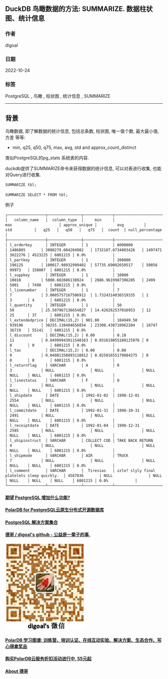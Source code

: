 ## DuckDB 鸟瞰数据的方法: SUMMARIZE. 数据柱状图、统计信息   
              
### 作者              
digoal              
              
### 日期              
2022-10-24              
              
### 标签              
PostgreSQL , 鸟瞰 , 柱状图 , 统计信息 , SUMMARIZE     
              
----              
              
## 背景         
鸟瞰数据, 即了解数据的统计信息, 包括总条数, 柱状图, 唯一值个数, 最大最小值, 方差 等等:    
- min, q25, q50, q75, max, avg, std and approx_count_distinct  
  
类似PostgreSQL的pg_stats 系统表的内容.  
  
duckdb提供了SUMMARIZE命令来获得数据的统计信息, 可以对表进行收集, 也能对Query进行收集.  
  
```  
SUMMARIZE tbl;  
  
SUMMARIZE SELECT * FROM tbl;  
```  
  
例子  
  
```  
┌─────────────────┬───────────────┬─────────────┬─────────────────────────────────────────────┬───────────────┬─────────────────────┬──────────────────────┬─────────┬─────────┬─────────┬─────────┬─────────────────┐  
│   column_name   │  column_type  │     min     │                     max                     │ approx_unique │         avg         │         std          │   q25   │   q50   │   q75   │  count  │ null_percentage │  
├─────────────────┼───────────────┼─────────────┼─────────────────────────────────────────────┼───────────────┼─────────────────────┼──────────────────────┼─────────┼─────────┼─────────┼─────────┼─────────────────┤  
│ l_orderkey      │ INTEGER       │ 1           │ 6000000                                     │ 1486805       │ 3000279.604204982   │ 1732187.8734803426   │ 1497471 │ 3022276 │ 4523225 │ 6001215 │ 0.0%            │  
│ l_partkey       │ INTEGER       │ 1           │ 200000                                      │ 196125        │ 100017.98932999402  │ 57735.69082650517    │ 50056   │ 99973   │ 150007  │ 6001215 │ 0.0%            │  
│ l_suppkey       │ INTEGER       │ 1           │ 10000                                       │ 10010         │ 5000.602606138924   │ 2886.9619987306205   │ 2499    │ 5001    │ 7498    │ 6001215 │ 0.0%            │  
│ l_linenumber    │ INTEGER       │ 1           │ 7                                           │ 7             │ 3.0005757167506912  │ 1.7324314036519335   │ 1       │ 3       │ 4       │ 6001215 │ 0.0%            │  
│ l_quantity      │ INTEGER       │ 1           │ 50                                          │ 50            │ 25.507967136654827  │ 14.426262537016953   │ 12      │ 25      │ 37      │ 6001215 │ 0.0%            │  
│ l_extendedprice │ DECIMAL(15,2) │ 901.00      │ 104949.50                                   │ 939196        │ 38255.138484656854  │ 23300.438710962204   │ 18747   │ 36719   │ 55141   │ 6001215 │ 0.0%            │  
│ l_discount      │ DECIMAL(15,2) │ 0.00        │ 0.10                                        │ 11            │ 0.04999943011540163 │ 0.031619855108125976 │ 0       │ 0       │ 0       │ 6001215 │ 0.0%            │  
│ l_tax           │ DECIMAL(15,2) │ 0.00        │ 0.08                                        │ 9             │ 0.04001350893110812 │ 0.02581655179884275  │ 0       │ 0       │ 0       │ 6001215 │ 0.0%            │  
│ l_returnflag    │ VARCHAR       │ A           │ R                                           │ 3             │ NULL                │ NULL                 │ NULL    │ NULL    │ NULL    │ 6001215 │ 0.0%            │  
│ l_linestatus    │ VARCHAR       │ F           │ O                                           │ 2             │ NULL                │ NULL                 │ NULL    │ NULL    │ NULL    │ 6001215 │ 0.0%            │  
│ l_shipdate      │ DATE          │ 1992-01-02  │ 1998-12-01                                  │ 2554          │ NULL                │ NULL                 │ NULL    │ NULL    │ NULL    │ 6001215 │ 0.0%            │  
│ l_commitdate    │ DATE          │ 1992-01-31  │ 1998-10-31                                  │ 2491          │ NULL                │ NULL                 │ NULL    │ NULL    │ NULL    │ 6001215 │ 0.0%            │  
│ l_receiptdate   │ DATE          │ 1992-01-04  │ 1998-12-31                                  │ 2585          │ NULL                │ NULL                 │ NULL    │ NULL    │ NULL    │ 6001215 │ 0.0%            │  
│ l_shipinstruct  │ VARCHAR       │ COLLECT COD │ TAKE BACK RETURN                            │ 4             │ NULL                │ NULL                 │ NULL    │ NULL    │ NULL    │ 6001215 │ 0.0%            │  
│ l_shipmode      │ VARCHAR       │ AIR         │ TRUCK                                       │ 7             │ NULL                │ NULL                 │ NULL    │ NULL    │ NULL    │ 6001215 │ 0.0%            │  
│ l_comment       │ VARCHAR       │  Tiresias   │ zzle? slyly final platelets sleep quickly.  │ 4587836       │ NULL                │ NULL                 │ NULL    │ NULL    │ NULL    │ 6001215 │ 0.0%            │  
└─────────────────┴───────────────┴─────────────┴─────────────────────────────────────────────┴───────────────┴─────────────────────┴──────────────────────┴─────────┴─────────┴─────────┴─────────┴─────────────────┘  
```  
    
  
#### [期望 PostgreSQL 增加什么功能?](https://github.com/digoal/blog/issues/76 "269ac3d1c492e938c0191101c7238216")
  
  
#### [PolarDB for PostgreSQL云原生分布式开源数据库](https://github.com/ApsaraDB/PolarDB-for-PostgreSQL "57258f76c37864c6e6d23383d05714ea")
  
  
#### [PostgreSQL 解决方案集合](https://yq.aliyun.com/topic/118 "40cff096e9ed7122c512b35d8561d9c8")
  
  
#### [德哥 / digoal's github - 公益是一辈子的事.](https://github.com/digoal/blog/blob/master/README.md "22709685feb7cab07d30f30387f0a9ae")
  
  
![digoal's wechat](../pic/digoal_weixin.jpg "f7ad92eeba24523fd47a6e1a0e691b59")
  
  
#### [PolarDB 学习图谱: 训练营、培训认证、在线互动实验、解决方案、生态合作、写心得拿奖品](https://www.aliyun.com/database/openpolardb/activity "8642f60e04ed0c814bf9cb9677976bd4")
  
  
#### [购买PolarDB云服务折扣活动进行中, 55元起](https://www.aliyun.com/activity/new/polardb-yunparter?userCode=bsb3t4al "e0495c413bedacabb75ff1e880be465a")
  
  
#### [About 德哥](https://github.com/digoal/blog/blob/master/me/readme.md "a37735981e7704886ffd590565582dd0")
  
